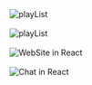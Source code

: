 
<img align="center" src="https://i.imgur.com/dd1NfSs.png?2" alt="playList">
<br> <br>  
<img align="center" src="https://i.imgur.com/wQPEUXu.png" alt="playList">
<br> <br>  
<img align="center" src="https://i.imgur.com/6WivPzn.png" alt="WebSite in React">
<br> <br>  
<img align="center" src="https://i.imgur.com/xZAbMVN.png" alt="Chat in React">
<br>  
